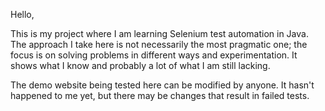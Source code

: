 Hello,

This is my project where I am learning Selenium test automation in Java. The approach I take here is not necessarily the most pragmatic one; the focus is on solving problems in different ways and experimentation. It shows what I know and probably a lot of what I am still lacking.

The demo website being tested here can be modified by anyone. It hasn't happened to me yet, but there may be changes that result in failed tests.
